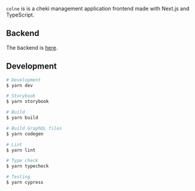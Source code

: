`colne` is is a cheki management application frontend made with Next.js and TypeScript.

## Backend
The backend is [here](https://github.com/tumugin/aisu).

## Development
```bash
# Development
$ yarn dev

# Storybook
$ yarn storybook

# Build
$ yarn build

# Build GraphQL files
$ yarn codegen

# Lint
$ yarn lint

# Type check
$ yarn typecheck

# Testing
$ yarn cypress
```
